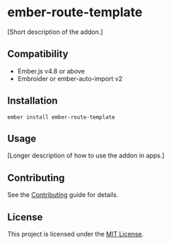 # ember-route-template

[Short description of the addon.]

## Compatibility

- Ember.js v4.8 or above
- Embroider or ember-auto-import v2

## Installation

```
ember install ember-route-template
```

## Usage

[Longer description of how to use the addon in apps.]

## Contributing

See the [Contributing](CONTRIBUTING.md) guide for details.

## License

This project is licensed under the [MIT License](LICENSE.md).
